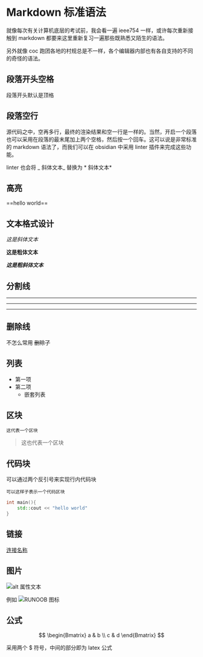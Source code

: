 # Markdown 标准语法

就像每次有关计算机底层的考试前，我会看一遍 ieee754 一样，或许每次重新接触到 markdown 都要来这里重新复习一遍那些既熟悉又陌生的语法。

另外就像 coc 跑团各地的村规总是不一样，各个编辑器内部也有各自支持的不同的奇怪的语法。

## 段落开头空格

段落开头默认是顶格

## 段落空行

源代码之中，空再多行，最终的渲染结果和空一行是一样的。当然，开启一个段落也可以采用在段落的最末尾加上两个空格，然后按一个回车。这可以说是非常标准的 markdown 语法了，而我们可以在 obsidian 中采用 linter 插件来完成这些功能。

linter 也会将 \_ 斜体文本\_ 替换为 \* 斜体文本\*

## 高亮

==hello world==

## 文本格式设计

*这是斜体文本*

**这是粗体文本**

***这是粗斜体文本***

## 分割线

-----------------
*************************
- - - - - -

## 删除线

不怎么常用 ~~删除了~~

## 列表

- 第一项
- 第二项
	- 嵌套列表

## 区块

	这代表一个区块

> 这也代表一个区块

## 代码块

可以通过两个反引号来实现行内代码块

	可以这样子表示一个代码区块

```C++
int main(){
	std::cout << "hello world"
}
```

## 链接

[连接名称](链接地址)

## 图片

![alt 属性文本](图片地址)

例如 ![RUNOOB 图标](http://static.runoob.com/images/runoob-logo.png)

## 公式

$$
\begin{Bmatrix}
   a & b \\
   c & d
\end{Bmatrix}
$$

采用两个 $ 符号，中间的部分即为 latex 公式
